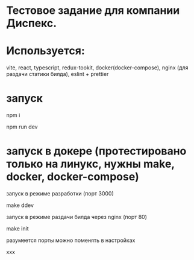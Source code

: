 # Тестовое задание для компании Диспекс.

# Используется: 

vite, react, typescript, redux-tookit, docker(docker-compose), nginx (для раздачи статики билда), eslint + prettier

# запуск

npm i

npm run dev

# запуск в докере (протестировано только на линукс, нужны make, docker, docker-compose)

запуск в режиме разработки (порт 3000)

make ddev

запуск в режиме раздачи билда через nginx (порт 80)

make init


разумеется порты можно поменять в настройках

xxx
